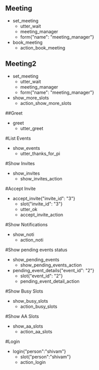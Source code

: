 
## Meeting
* set_meeting
  - utter_wait
  - meeting_manager
  - form{"name": "meeting_manager"}
* book_meeting
  - action_book_meeting


## Meeting2
* set_meeting
  - utter_wait
  - meeting_manager
  - form{"name": "meeting_manager"}
* show_more_slots
  - action_show_more_slots



##Greet
* greet
  - utter_greet


#List Events
* show_events
  - utter_thanks_for_pi


#Show Invites
* show_invites
  - show_invites_action

#Accept Invite
* accept_invite{"invite_id": "3"}
  - slot{"invite_id": "3"}
  - utter_ok
  - accept_invite_action


#Show Notifications
* show_noti
  - action_noti


#Show pending events status
* show_pending_events
  - show_pending_events_action
* pending_event_details{"event_id": "2"}
  - slot{"event_id": "2"} 
  - pending_event_detail_action


#Show Busy Slots
* show_busy_slots
  - action_busy_slots

#Show AA Slots
* show_aa_slots
  - action_aa_slots

#Login
* login{"person":"shivam"}
  - slot{"person":"shivam"}
  - action_login